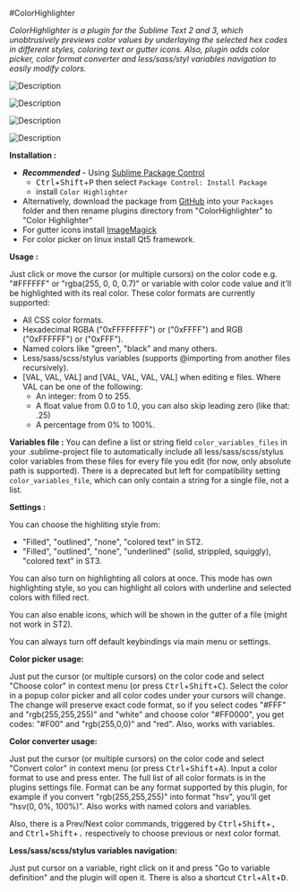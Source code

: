 #ColorHighlighter

_ColorHighlighter is a plugin for the Sublime Text 2 and 3, which unobtrusively previews color values by underlaying the selected hex codes in different styles, coloring text or gutter icons. Also, plugin adds color picker, color format converter and less/sass/styl variables navigation to easily modify colors._

![Description](http://i.imgur.com/UPmEk09.png)

![Description](http://i.imgur.com/kl4joGA.png)

![Description](http://sametmax.com/wp-content/uploads/2013/04/hilight-color.gif)

![Description](http://sametmax.com/wp-content/uploads/2013/04/color-picker.gif)

**Installation :**

- **_Recommended_** - Using [Sublime Package Control](https://packagecontrol.io "Sublime Package Control")
    - <kbd>Ctrl</kbd>+<kbd>Shift</kbd>+<kbd>P</kbd> then select `Package Control: Install Package`
    - install `Color Highlighter`
- Alternatively, download the package from [GitHub](https://github.com/Monnoroch/ColorHighlighter "ColorHighlighter") into your `Packages` folder and then rename plugins directory from "ColorHighlighter" to "Color Highlighter"
- For gutter icons install [ImageMagick](http://www.imagemagick.org/)
- For color picker on linux install Qt5 framework.

**Usage :**

Just click or move the cursor (or multiple cursors) on the color code e.g. "#FFFFFF" or "rgba(255, 0, 0, 0.7)" or variable with color code value and it'll be highlighted with its real color.
These color formats are currently supported:
- All CSS color formats.
- Hexadecimal RGBA ("0xFFFFFFFF") or ("0xFFFF") and RGB ("0xFFFFFF") or ("0xFFF").
- Named colors like "green", "black" and many others.
- Less/sass/scss/stylus variables (supports @importing from another files recursively).
- [VAL, VAL, VAL] and [VAL, VAL, VAL, VAL] when editing e files. Where VAL can be one of the following:
  - An integer: from 0 to 255.
  - A float value from 0.0 to 1.0, you can also skip leading zero (like that: .25)
  - A percentage from 0% to 100%.

**Variables file :**
You can define a list or string field `color_variables_files` in your .sublime-project file to automatically include all less/sass/scss/stylus color variables from these files for every file you edit (for now, only absolute path is supported).
There is a deprecated but left for compatibility setting `color_variables_file`, which can only contain a string for a single file, not a list.

**Settings :**

You can choose the highliting style from:
- "Filled", "outlined", "none", "colored text" in ST2.
- "Filled", "outlined", "none", "underlined" (solid, strippled, squiggly), "colored text" in ST3.

You can also turn on highlighting all colors at once. This mode has own highlighting style, so you can highlight all colors with underline and selected colors with filled rect.

You can also enable icons, which will be shown in the gutter of a file (might not work in ST2).

You can always turn off default keybindings via main menu or settings.

**Color picker usage:**

Just put the cursor (or multiple cursors) on the color code and select "Choose color" in context menu (or press <kbd>Ctrl</kbd>+<kbd>Shift</kbd>+<kbd>C</kbd>). Select the color in a popup color picker and all color codes under your cursors will change. The change will preserve exact code format, so if you select codes "#FFF" and "rgb(255,255,255)" and "white" and choose color "#FF0000", you get codes: "#F00" and "rgb(255,0,0)" and "red". Also, works with variables.

**Color converter usage:**

Just put the cursor (or multiple cursors) on the color code and select "Convert color" in context menu (or press <kbd>Ctrl</kbd>+<kbd>Shift</kbd>+<kbd>A</kbd>). Input a color format to use and press enter. The full list of all color formats is in the plugins settings file.
Format can be any format supported by this plugin, for example if you convert "rgb(255,255,255)" into format "hsv", you'll get "hsv(0, 0%, 100%)". Also works with named colors and variables.

Also, there is a Prev/Next color commands, triggered by <kbd>Ctrl</kbd>+<kbd>Shift</kbd>+<kbd>,</kbd> and <kbd>Ctrl</kbd>+<kbd>Shift</kbd>+<kbd>.</kbd> respectively to choose previous or next color format.

**Less/sass/scss/stylus variables navigation:**

Just put cursor on a variable, right click on it and press "Go to variable definition" and the plugin will open it. There is also a shortcut <kbd>Ctrl</kbd>+<kbd>Alt</kbd>+<kbd>D</kbd>.
